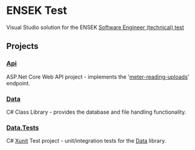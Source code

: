 # ENSEK Test

Visual Studio solution for the ENSEK [Software Engineer (technical) test](SoftwareEngineerExercise/BRIEF.pdf)

## Projects

### [Api](ApiProject/README.md) 

ASP.Net Core Web API project - implements the '[meter-reading-uploads](ApiProject/Controllers/MeterReadingsController.cs)' endpoint.

### [Data](Data/README.md)

C# Class Library - provides the database and file handling functionality.

### [Data.Tests](Data.Tests/README.md)

C# [Xunit](https://xunit.net/) Test project - unit/integration tests for the [Data](Data/README.md) library.


